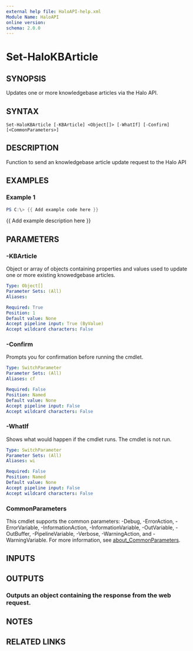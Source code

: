 ```yaml
---
external help file: HaloAPI-help.xml
Module Name: HaloAPI
online version:
schema: 2.0.0
---
```


# Set-HaloKBArticle

## SYNOPSIS
Updates one or more knowledgebase articles via the Halo API.

## SYNTAX

```
Set-HaloKBArticle [-KBArticle] <Object[]> [-WhatIf] [-Confirm] [<CommonParameters>]
```

## DESCRIPTION
Function to send an knowledgebase article update request to the Halo API

## EXAMPLES

### Example 1
```powershell
PS C:\> {{ Add example code here }}
```

{{ Add example description here }}

## PARAMETERS

### -KBArticle
Object or array of objects containing properties and values used to update one or more existing knowedgebase articles.

```yaml
Type: Object[]
Parameter Sets: (All)
Aliases:

Required: True
Position: 1
Default value: None
Accept pipeline input: True (ByValue)
Accept wildcard characters: False
```

### -Confirm
Prompts you for confirmation before running the cmdlet.

```yaml
Type: SwitchParameter
Parameter Sets: (All)
Aliases: cf

Required: False
Position: Named
Default value: None
Accept pipeline input: False
Accept wildcard characters: False
```

### -WhatIf
Shows what would happen if the cmdlet runs.
The cmdlet is not run.

```yaml
Type: SwitchParameter
Parameter Sets: (All)
Aliases: wi

Required: False
Position: Named
Default value: None
Accept pipeline input: False
Accept wildcard characters: False
```

### CommonParameters
This cmdlet supports the common parameters: -Debug, -ErrorAction, -ErrorVariable, -InformationAction, -InformationVariable, -OutVariable, -OutBuffer, -PipelineVariable, -Verbose, -WarningAction, and -WarningVariable. For more information, see [about_CommonParameters](http://go.microsoft.com/fwlink/?LinkID=113216).

## INPUTS

## OUTPUTS

### Outputs an object containing the response from the web request.
## NOTES

## RELATED LINKS
